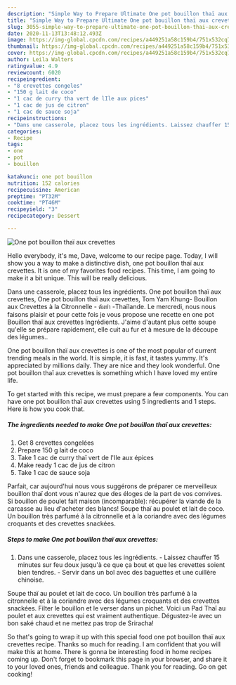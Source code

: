 ```yaml
---
description: "Simple Way to Prepare Ultimate One pot bouillon thaï aux crevettes"
title: "Simple Way to Prepare Ultimate One pot bouillon thaï aux crevettes"
slug: 3055-simple-way-to-prepare-ultimate-one-pot-bouillon-thai-aux-crevettes
date: 2020-11-13T13:48:12.493Z
image: https://img-global.cpcdn.com/recipes/a449251a58c159b4/751x532cq70/one-pot-bouillon-thai-aux-crevettes-photo-principale-de-la-recette.jpg
thumbnail: https://img-global.cpcdn.com/recipes/a449251a58c159b4/751x532cq70/one-pot-bouillon-thai-aux-crevettes-photo-principale-de-la-recette.jpg
cover: https://img-global.cpcdn.com/recipes/a449251a58c159b4/751x532cq70/one-pot-bouillon-thai-aux-crevettes-photo-principale-de-la-recette.jpg
author: Leila Walters
ratingvalue: 4.9
reviewcount: 6020
recipeingredient:
- "8 crevettes congeles"
- "150 g lait de coco"
- "1 cac de curry tha vert de lIle aux pices"
- "1 cac de jus de citron"
- "1 cac de sauce soja"
recipeinstructions:
- "Dans une casserole, placez tous les ingrédients. Laissez chauffer 15 minutes sur feu doux jusqu&#39;à ce que ça bout et que les crevettes soient bien tendres. Servir dans un bol avec des baguettes et une cuillère chinoise."
categories:
- Recipe
tags:
- one
- pot
- bouillon

katakunci: one pot bouillon 
nutrition: 152 calories
recipecuisine: American
preptime: "PT32M"
cooktime: "PT46M"
recipeyield: "3"
recipecategory: Dessert

---
```



![One pot bouillon thaï aux crevettes](https://img-global.cpcdn.com/recipes/a449251a58c159b4/751x532cq70/one-pot-bouillon-thai-aux-crevettes-photo-principale-de-la-recette.jpg)

Hello everybody, it's me, Dave, welcome to our recipe page. Today, I will show you a way to make a distinctive dish, one pot bouillon thaï aux crevettes. It is one of my favorites food recipes. This time, I am going to make it a bit unique. This will be really delicious.

Dans une casserole, placez tous les ingrédients. One pot bouillon thaï aux crevettes, One pot bouillon thaï aux crevettes, Tom Yam Khung- Bouillon aux Crevettes à la Citronnelle - ต้มยำ -Thaïlande. Le mercredi, nous nous faisons plaisir et pour cette fois je vous propose une recette en one pot Bouillon thaï aux crevettes Ingrédients. J&#39;aime d&#39;autant plus cette soupe qu&#39;elle se prépare rapidement, elle cuit au fur et à mesure de la découpe des légumes..

One pot bouillon thaï aux crevettes is one of the most popular of current trending meals in the world. It is simple, it is fast, it tastes yummy. It's appreciated by millions daily. They are nice and they look wonderful. One pot bouillon thaï aux crevettes is something which I have loved my entire life.


To get started with this recipe, we must prepare a few components. You can have one pot bouillon thaï aux crevettes using 5 ingredients and 1 steps. Here is how you cook that.

<!--inarticleads1-->

##### The ingredients needed to make One pot bouillon thaï aux crevettes:

1. Get 8 crevettes congelées
1. Prepare 150 g lait de coco
1. Take 1 cac de curry thaï vert de l&#39;Ile aux épices
1. Make ready 1 cac de jus de citron
1. Take 1 cac de sauce soja


Parfait, car aujourd&#39;hui nous vous suggérons de préparer ce merveilleux bouillon thaï dont vous n&#39;aurez que des éloges de la part de vos convives. Si bouillon de poulet fait maison (incomparable): récupérer la viande de la carcasse au lieu d&#39;acheter des blancs! Soupe thaï au poulet et lait de coco. Un bouillon très parfumé à la citronnelle et à la coriandre avec des légumes croquants et des crevettes snackées. 

<!--inarticleads2-->

##### Steps to make One pot bouillon thaï aux crevettes:

1. Dans une casserole, placez tous les ingrédients. - Laissez chauffer 15 minutes sur feu doux jusqu&#39;à ce que ça bout et que les crevettes soient bien tendres. - Servir dans un bol avec des baguettes et une cuillère chinoise.


Soupe thaï au poulet et lait de coco. Un bouillon très parfumé à la citronnelle et à la coriandre avec des légumes croquants et des crevettes snackées. Filter le bouillon et le verser dans un pichet. Voici un Pad Thaï au poulet et aux crevettes qui est vraiment authentique. Dégustez-le avec un bon saké chaud et ne mettez pas trop de Sriracha! 

So that's going to wrap it up with this special food one pot bouillon thaï aux crevettes recipe. Thanks so much for reading. I am confident that you will make this at home. There is gonna be interesting food in home recipes coming up. Don't forget to bookmark this page in your browser, and share it to your loved ones, friends and colleague. Thank you for reading. Go on get cooking!
